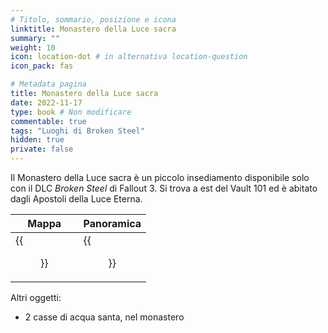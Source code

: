 ```yaml
---
# Titolo, sommario, posizione e icona
linktitle: Monastero della Luce sacra
summary: ""
weight: 10
icon: location-dot # in alternativa location-question
icon_pack: fas

# Metadata pagina
title: Monastero della Luce sacra
date: 2022-11-17
type: book # Non modificare
commentable: true
tags: "Luoghi di Broken Steel"
hidden: true
private: false 
---
```


Il Monastero della Luce sacra è un piccolo insediamento disponibile solo con il DLC *Broken Steel* di Fallout 3. Si trova a est del Vault 101 ed è abitato dagli Apostoli della Luce Eterna.

| Mappa                              | Panoramica                     |
| ---------------------------------- | ------------------------------ |
| {{<figure src="fo3/Holy_Light_Monastery_loc.webp">}}| {{<figure src="fo3/Holy_Light_Monastery.webp">}}| 

Altri oggetti:
- 2 casse di acqua santa, nel monastero


